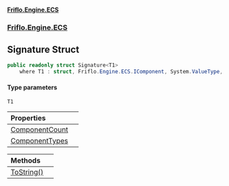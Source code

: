 #### [Friflo.Engine.ECS](index.md#'index')
### [Friflo.Engine.ECS](Friflo.Engine.ECS.md#'Friflo.Engine.ECS')

## Signature<T1> Struct

```csharp
public readonly struct Signature<T1>
    where T1 : struct, Friflo.Engine.ECS.IComponent, System.ValueType, System.ValueType
```
#### Type parameters

<a name='Friflo.Engine.ECS.Signature_T1_.T1'></a>

`T1`

| Properties | |
| :--- | :--- |
| [ComponentCount](Signature_T1_.ComponentCount.md#'Friflo.Engine.ECS.Signature<T1>.ComponentCount') | |
| [ComponentTypes](Signature_T1_.ComponentTypes.md#'Friflo.Engine.ECS.Signature<T1>.ComponentTypes') | |

| Methods | |
| :--- | :--- |
| [ToString()](Signature_T1_.ToString().md#'Friflo.Engine.ECS.Signature<T1>.ToString()') | |
